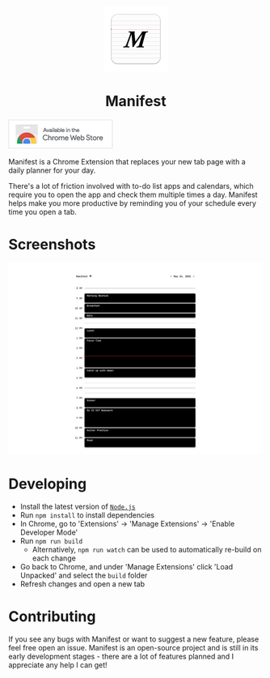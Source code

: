 <p align="center">
  <img src="public/icon128.png">
</p>

<div align="center">
  <h1>Manifest</h1>
</div>

[![chrome-webstore](./.img/chrome-web-store.png)](https://chrome.google.com/webstore/detail/nomdlbpccblahgcabjeiljbdbocaofne)

Manifest is a Chrome Extension that replaces your new tab page with a daily planner for your day.

There's a lot of friction involved with to-do list apps and calendars, which require you to open the app and check them multiple times a day. Manifest helps make you more productive by reminding you of your schedule every time you open a tab.

# Screenshots
![screenshot](./.img/screenshot.png)

# Developing
* Install the latest version of [`Node.js`](https://nodejs.org/en/)
* Run `npm install` to install dependencies
* In Chrome, go to 'Extensions' -> 'Manage Extensions' -> 'Enable Developer Mode'
* Run `npm run build`
    * Alternatively, `npm run watch` can be used to automatically re-build on each change
* Go back to Chrome, and under 'Manage Extensions' click 'Load Unpacked' and select the `build` folder
* Refresh changes and open a new tab
# Contributing

If you see any bugs with Manifest or want to suggest a new feature, please feel free open an issue. Manifest is an open-source project and is still in its early development stages - there are a lot of features planned and I appreciate any help I can get!
